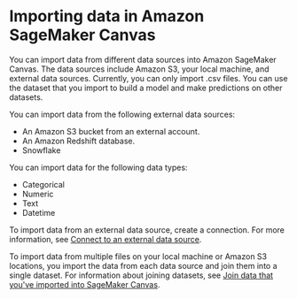 # Importing data in Amazon SageMaker Canvas<a name="canvas-importing-data"></a>

You can import data from different data sources into Amazon SageMaker Canvas\. The data sources include Amazon S3, your local machine, and external data sources\. Currently, you can only import \.csv files\. You can use the dataset that you import to build a model and make predictions on other datasets\.

You can import data from the following external data sources:
+ An Amazon S3 bucket from an external account\.
+ An Amazon Redshift database\.
+ Snowflake

You can import data for the following data types:
+ Categorical
+ Numeric
+ Text
+ Datetime

To import data from an external data source, create a connection\. For more information, see [Connect to an external data source](canvas-connecting-external.md)\.

To import data from multiple files on your local machine or Amazon S3 locations, you import the data from each data source and join them into a single dataset\. For information about joining datasets, see [Join data that you've imported into SageMaker Canvas](canvas-joining-data.md)\.